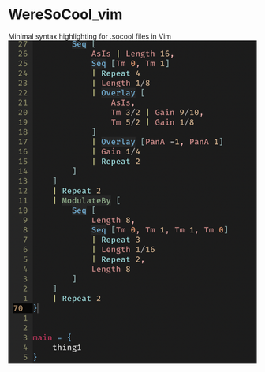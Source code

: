 # WereSoCool_vim

Minimal syntax highlighting for .socool files in Vim
![Alt text](WereSoCool_Vim.png?raw=true "WereSoCool_Vim")
